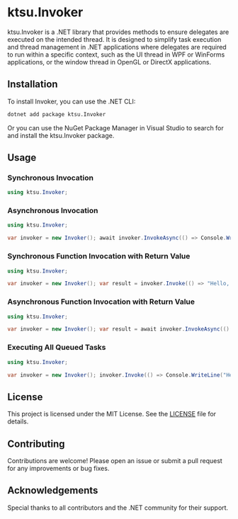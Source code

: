 # ktsu.Invoker

ktsu.Invoker is a .NET library that provides methods to ensure delegates are executed on the intended thread. It is designed to simplify task execution and thread management in .NET applications where delegates are required to run within a specific context, such as the UI thread in WPF or WinForms applications, or the window thread in OpenGL or DirectX applications.

## Installation

To install Invoker, you can use the .NET CLI:

```bash
dotnet add package ktsu.Invoker
```

Or you can use the NuGet Package Manager in Visual Studio to search for and install the ktsu.Invoker package.

## Usage

### Synchronous Invocation

```csharp
using ktsu.Invoker;


```

### Asynchronous Invocation

```csharp
using ktsu.Invoker;

var invoker = new Invoker(); await invoker.InvokeAsync(() => Console.WriteLine("Hello, World!"));
```




### Synchronous Function Invocation with Return Value

```csharp
using ktsu.Invoker;

var invoker = new Invoker(); var result = invoker.Invoke(() => "Hello, World!");
```

### Asynchronous Function Invocation with Return Value
```csharp
using ktsu.Invoker;

var invoker = new Invoker(); var result = await invoker.InvokeAsync(() => "Hello, World!");
```


### Executing All Queued Tasks

```csharp
using ktsu.Invoker;

var invoker = new Invoker(); invoker.Invoke(() => Console.WriteLine("Hello, World!"));
```

## License

This project is licensed under the MIT License. See the [LICENSE](LICENSE.md) file for details.

## Contributing

Contributions are welcome! Please open an issue or submit a pull request for any improvements or bug fixes.

## Acknowledgements

Special thanks to all contributors and the .NET community for their support.
